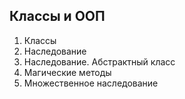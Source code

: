 ## Классы и ООП

1. Классы
2. Наследование
3. Наследование. Абстрактный класс
4. Магические методы
5. Множественное наследование